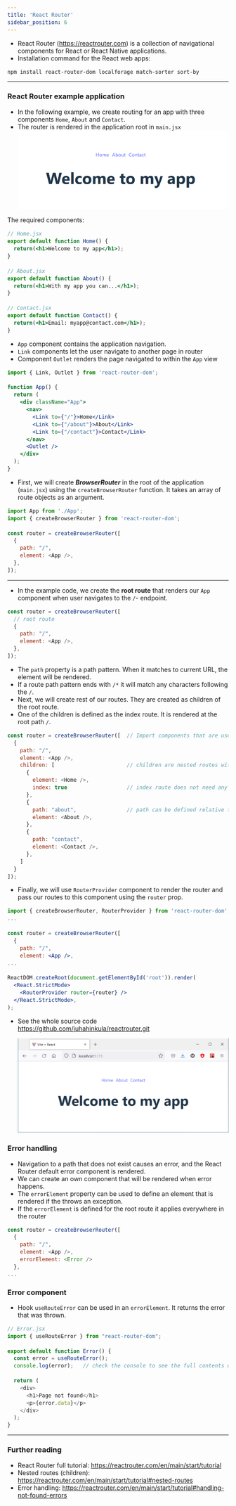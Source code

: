 ```yaml
---
title: 'React Router'
sidebar_position: 6
---
```

- React Router (https://reactrouter.com) is a collection of navigational components for React or React Native applications.
- Installation command for the React web apps:
```bash
npm install react-router-dom localforage match-sorter sort-by
```
---
### React Router example application
- In the following example, we create routing for an app with three components ``Home``, ``About`` and ``Contact``. 
- The router is rendered in the application root in `main.jsx`
![Router example](./img/react_router_example_screen.png)

The required components:
```jsx
// Home.jsx 
export default function Home() {
  return(<h1>Welcome to my app</h1>);
}

// About.jsx
export default function About() {
  return(<h1>With my app you can...</h1>);
}

// Contact.jsx
export default function Contact() {
  return(<h1>Email: myapp@contact.com</h1>);
}
```
- `App` component contains the application navigation. 
- `Link` components  let the user navigate to another page in router
-  Component `Outlet` renders the page navigated to within the `App` view
```jsx title="App.jsx"
import { Link, Outlet } from 'react-router-dom';

function App() {
  return (
    <div className="App">
      <nav>
        <Link to={"/"}>Home</Link>
        <Link to={"/about"}>About</Link>
        <Link to={"/contact"}>Contact</Link>
      </nav>
      <Outlet />
    </div>
  );
}
```
- First, we will create ***BrowserRouter*** in the root of the application (`main.jsx`) using the `createBrowserRouter` function. It takes an array of route objects as an argument.

```js title="main.jsx"
import App from './App';
import { createBrowserRouter } from 'react-router-dom';

const router = createBrowserRouter([
  {
    path: "/",
    element: <App />,
  },
]);
```
---
- In the example code, we create the **root route** that renders our `App` component when user navigates to the `/`- endpoint.

```js title="main.jsx"
const router = createBrowserRouter([
  // root route
  {
    path: "/",
    element: <App />,
  },
]);
```
- The `path` property is a path pattern. When it matches to current URL, the element will be rendered.
- If a route path pattern ends with `/*` it will match any characters following the `/`.
- Next, we will create rest of our routes. They are created as children of the root route.
- One of the children is defined as the index route. It is rendered at the root path `/`.

```js title="main.jsx"
const router = createBrowserRouter([  // Import components that are used in routes
  {
    path: "/",
    element: <App />,
    children: [                       // children are nested routes with a route
      {
        element: <Home />,
        index: true                   // index route does not need any path
      },
      {
        path: "about",                // path can be defined relative to the parent path
        element: <About />,
      },
      {
        path: "contact",
        element: <Contact />,
      },
    ]
  }
]);
```
- Finally, we will use `RouterProvider` component to render the router and pass our routes to this component using the `router` prop. 

```jsx title="main.jsx"
import { createBrowserRouter, RouterProvider } from 'react-router-dom';
...

const router = createBrowserRouter([
  {
    path: "/",
    element: <App />,
...

ReactDOM.createRoot(document.getElementById('root')).render(
  <React.StrictMode>
    <RouterProvider router={router} />
  </React.StrictMode>,
);
```
- See the whole source code https://github.com/juhahinkula/reactrouter.git

  ![Router example](./img/react_router_example_browser.png)


### Error handling
- Navigation to a path that does not exist causes an error, and the React Router default error component is rendered.
- We can create an own component that will be rendered when error happens.
- The ``errorElement`` property can be used to define an element that is rendered if the  throws an exception.
- If the `errorElement` is defined for the root route it applies everywhere in the router

```js
const router = createBrowserRouter([
  {
    path: "/",
    element: <App />,
    errorElement: <Error />
  },
...
```
### Error component
- Hook `useRouteError` can be used in an `errorElement`. It returns the error that was thrown.
```js
// Error.jsx
import { useRouteError } from "react-router-dom";

export default function Error() {
  const error = useRouteError();
  console.log(error);   // check the console to see the full contents of the error object

  return (
    <div>
      <h1>Page not found</h1>
      <p>{error.data}</p>
    </div>
  );
}
```
---
### Further reading
- React Router full tutorial: https://reactrouter.com/en/main/start/tutorial
- Nested routes (children): https://reactrouter.com/en/main/start/tutorial#nested-routes
- Error handling: https://reactrouter.com/en/main/start/tutorial#handling-not-found-errors
 
